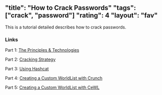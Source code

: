 "title": "How to Crack Passwords"
"tags": ["crack", "password"]
"rating": 4
"layout": "fav"
---

This is a tutorial detailed describes how to crack passwords.

### Links

Part 1: [The Principles & Technologies]

Part 2: [Cracking Strategy]

Part 3: [Using Hashcat]

Part 4: [Creating a Custom WorldList with Crunch]

Part 5: [Creating a Custom WorldList with CeWL]

[The Principles & Technologies]:http://null-byte.wonderhowto.com/how-to/hack-like-pro-crack-passwords-part-1-principles-technologies-0156136/
[Cracking Strategy]:http://null-byte.wonderhowto.com/how-to/hack-like-pro-crack-passwords-part-2-cracking-strategy-0156491/
[Using Hashcat]:http://null-byte.wonderhowto.com/how-to/hack-like-pro-crack-passwords-part-3-using-hashcat-0156543/
[Creating a Custom WorldList with Crunch]:http://null-byte.wonderhowto.com/how-to/hack-like-pro-crack-passwords-part-4-creating-custom-wordlist-with-crunch-0156817/
[Creating a Custom WorldList with CeWL]:http://null-byte.wonderhowto.com/how-to/hack-like-pro-crack-passwords-part-5-creating-custom-wordlist-with-cewl-0158855/
